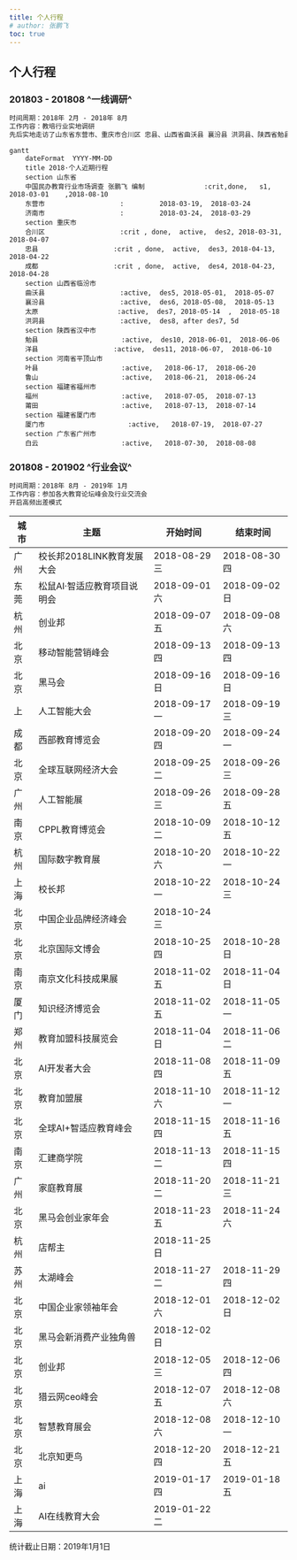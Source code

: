 ```yaml
---
title: 个人行程
# author: 张鹏飞
toc: true
---
```


## 个人行程

### 201803 - 201808 ^一线调研^

~~~vb
时间周期：2018年 2月 - 2018年 8月
工作内容：教培行业实地调研
先后实地走访了山东省东营市、重庆市合川区 忠县、山西省曲沃县 襄汾县 洪洞县、陕西省勉县 洋县、河南省叶县 鲁山县、福建省福州 莆田、广州 白云等地近千家的培训机构，面访校长近500位，
~~~



```mermaid
gantt
    dateFormat  YYYY-MM-DD
    title 2018·个人近期行程
    section 山东省
    中国民办教育行业市场调查 张鹏飞 编制               :crit,done,   s1, 2018-03-01    ,2018-08-10
    东营市                   :         2018-03-19,  2018-03-24
    济南市                   :         2018-03-24,  2018-03-29
    section 重庆市
    合川区                   :crit , done,  active,  des2, 2018-03-31, 2018-04-07
    忠县                   :crit , done,  active,  des3, 2018-04-13, 2018-04-22
    成都                   :crit , done,  active,  des4, 2018-04-23, 2018-04-28
    section 山西省临汾市
    曲沃县                   :active,  des5, 2018-05-01,  2018-05-07
    襄汾县                   :active,  des6, 2018-05-08,  2018-05-13
    太原			          :active,  des7, 2018-05-14  ,  2018-05-18
    洪洞县                   :active,  des8, after des7, 5d
    section 陕西省汉中市
    勉县                     :active,  des10, 2018-06-01,  2018-06-06
    洋县					 :active,  des11, 2018-06-07,  2018-06-10
    section 河南省平顶山市
    叶县                     :active,   2018-06-17,  2018-06-20
    鲁山                     :active,   2018-06-21,  2018-06-24
    section 福建省福州市
    福州                     :active,   2018-07-05,  2018-07-13
    莆田                     :active,   2018-07-13,  2018-07-14
    section 福建省厦门市
    厦门市                     :active,   2018-07-19,  2018-07-27
    section 广东省广州市
    白云                     :active,   2018-07-30,  2018-08-08
```

### 201808 - 201902 ^行业会议^

~~~vb
时间周期：2018年 8月 - 2019年 1月
工作内容：参加各大教育论坛峰会及行业交流会
开启高频出差模式
~~~

| 城市 | 主题                        | 开始时间       | 结束时间       |
| ---- | --------------------------- | -------------- | -------------- |
| 广州 | 校长邦2018LINK教育发展大会  | 2018-08-29  三 | 2018-08-30  四 |
| 东莞 | 松鼠AI·智适应教育项目说明会 | 2018-09-01  六 | 2018-09-02  日 |
| 杭州 | 创业邦                      | 2018-09-07  五 | 2018-09-08  六 |
| 北京 | 移动智能营销峰会            | 2018-09-13  四 | 2018-09-13  四 |
| 北京 | 黑马会                      | 2018-09-16  日 | 2018-09-16  日 |
| 上   | 人工智能大会                | 2018-09-17  一 | 2018-09-19  三 |
| 成都 | 西部教育博览会              | 2018-09-20  四 | 2018-09-24  一 |
| 北京 | 全球互联网经济大会          | 2018-09-25  二 | 2018-09-26  三 |
| 广州 | 人工智能展                  | 2018-09-26  三 | 2018-09-28  五 |
| 南京 | CPPL教育博览会              | 2018-10-09  二 | 2018-10-12  五 |
| 杭州 | 国际数字教育展              | 2018-10-20  六 | 2018-10-22  一 |
| 上海 | 校长邦                      | 2018-10-22  一 | 2018-10-24  三 |
| 北京 | 中国企业品牌经济峰会        | 2018-10-24  三 |                |
| 北京 | 北京国际文博会              | 2018-10-25  四 | 2018-10-28  日 |
| 南京 | 南京文化科技成果展          | 2018-11-02  五 | 2018-11-04  日 |
| 厦门 | 知识经济博览会              | 2018-11-02  五 | 2018-11-05  一 |
| 郑州 | 教育加盟科技展览会          | 2018-11-04  日 | 2018-11-06  二 |
| 北京 | AI开发者大会                | 2018-11-08  四 | 2018-11-09  五 |
| 北京 | 教育加盟展                  | 2018-11-10  六 | 2018-11-12  一 |
| 北京 | 全球AI+智适应教育峰会       | 2018-11-15  四 | 2018-11-16  五 |
| 南京 | 汇建商学院                  | 2018-11-13  二 | 2018-11-15  四 |
| 广州 | 家庭教育展                  | 2018-11-20  二 | 2018-11-21  三 |
| 北京 | 黑马会创业家年会            | 2018-11-23  五 | 2018-11-24  六 |
| 杭州 | 店帮主                      | 2018-11-25  日 |                |
| 苏州 | 太湖峰会                    | 2018-11-27  二 | 2018-11-29  四 |
| 北京 | 中国企业家领袖年会          | 2018-12-01  六 | 2018-12-02  日 |
| 北京 | 黑马会新消费产业独角兽      | 2018-12-02  日 |                |
| 北京 | 创业邦                      | 2018-12-05  三 | 2018-12-06  四 |
| 北京 | 猎云网ceo峰会               | 2018-12-07  五 | 2018-12-08  六 |
| 北京 | 智慧教育展会                | 2018-12-08  六 | 2018-12-10  一 |
| 北京 | 北京知更鸟                  | 2018-12-20  四 | 2018-12-21  五 |
| 上海 | ai                          | 2019-01-17  四 | 2019-01-18  五 |
| 上海 | AI在线教育大会              | 2019-01-22  二 |                |

统计截止日期：2019年1月1日

